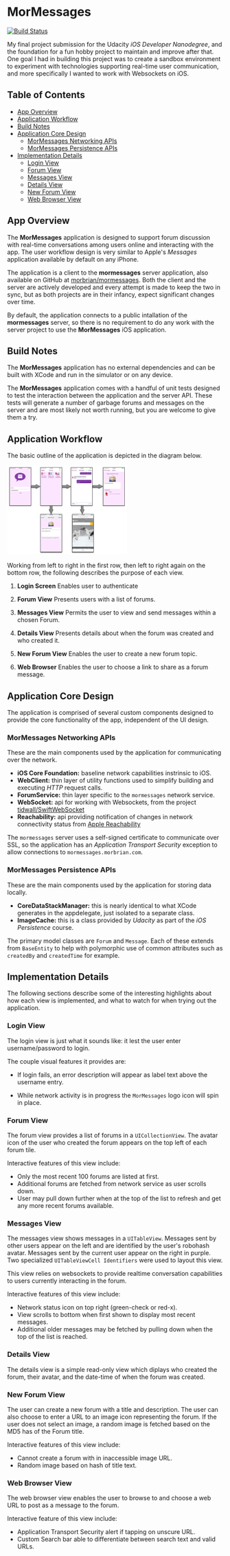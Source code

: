 # MorMessages

[![Build Status](https://travis-ci.org/morbrian/udacity-nano-mormessages.svg?branch=master)](https://travis-ci.org/morbrian/udacity-nano-mormessages)

My final project submission for the Udacity *iOS Developer Nanodegree*, and the foundation for
a fun hobby project to maintain and improve after that. One goal I had in building this 
project was to create a sandbox environment to experiment with technologies supporting real-time 
user communication, and more specifically I wanted to work with Websockets on iOS.

## Table of Contents

* [App Overview](#app-overview)
* [Application Workflow](#application-workflow)
* [Build Notes](#build-notes)
* [Application Core Design](#application-core-design)
    * [MorMessages Networking APIs](#mormessages-networking-apis)
    * [MorMessages Persistence APIs](#mormessages-persistence-apis)
* [Implementation Details](#implementation-details)
    * [Login View](#login-view)
    * [Forum View](#forum-view)
    * [Messages View](#messages-view)
    * [Details View](#details-view)
    * [New Forum View](#new-forum-view)
    * [Web Browser View](#web-browser-view)

## App Overview

The **MorMessages** application is designed to support forum discussion with real-time conversations
 among users online and interacting with the app. The user workflow design is very similar to Apple's
 *Messages* application available by default on any iPhone.

The application is a client to the **mormessages** server application, also available on GitHub at
[morbrian/mormessages](https://github.com/morbrian/mormessages). Both the client and the server are
actively developed and every attempt is made to keep the two in sync, but as both projects are in
their infancy, expect significant changes over time.

By default, the application connects to a public intallation of the **mormessages** server, so there
is no requirement to do any work with the server project to use the **MorMessages** iOS application.

## Build Notes

The **MorMessages** application has no external dependencies and can be built with XCode and run
in the simulator or on any device.

The **MorMessages** application comes with a handful of unit tests designed to test the interaction
between the application and the server API. These tests will generate a number of garbage forums and
messages on the server and are most likely not worth running, but you are welcome to give them a try.

## Application Workflow

The basic outline of the application is depicted in the diagram below.

![App Workflow](doc/img/AppWorkFlow.png)

Working from left to right in the first row, then left to right again on the bottom row,
the following describes the purpose of each view.

1. **Login Screen** Enables user to authenticate

2. **Forum View** Presents users with a list of forums.

3. **Messages View** Permits the user to view and send messages within a chosen Forum.

4. **Details View** Presents details about when the forum was created and who created it.

5. **New Forum View** Enables the user to create a new forum topic.

6. **Web Browser** Enables the user to choose a link to share as a forum message.

## Application Core Design

The application is comprised of several custom components designed to provide the core functionality of the app, independent of the UI design.

### MorMessages Networking APIs

These are the main components used by the application for communicating over the network.

* **iOS Core Foundation:** baseline network capabilities instrinsic to iOS.
* **WebClient:** thin layer of utility functions used to simplify building and executing *HTTP* request calls.
* **ForumService:** thin layer specific to the `mormessages` network service.
* **WebSocket:** api for working with Websockets, from the project [tidwall/SwiftWebSocket](https://github.com/tidwall/SwiftWebSocket)
* **Reachability:** api providing notification of changes in network connectivity status from [Apple Reachability](https://developer.apple.com/library/ios/samplecode/Reachability/Introduction/Intro.html)

The `mormessages` server uses a self-signed certificate to communicate over SSL, so the application
has an *Application Transport Security* exception to allow connections to `mormessages.morbrian.com`.

### MorMessages Persistence APIs

These are the main components used by the application for storing data locally.

* **CoreDataStackManager:** this is nearly identical to what XCode generates in the appdelegate, just isolated to a separate class.
* **ImageCache:** this is a class provided by *Udacity* as part of the *iOS Persistence* course.

The primary model classes are `Forum` and `Message`. Each of these extends from `BaseEntity` to 
help with polymorphic use of common attributes such as `createdBy` and `createdTime` for example.

## Implementation Details

The following sections describe some of the interesting highlights about how each view is implemented,
and what to watch for when trying out the application.

### Login View

The login view is just what it sounds like: it lest the user enter username/password to login.

The couple visual features it provides are:

* If login fails, an error description will appear as label text above the username entry.

* While network activity is in progress the `MorMessages` logo icon will spin in place.

### Forum View

The forum view provides a list of forums in a `UICollectionView`. The avatar icon of the user who 
created the forum appears on the top left of each forum tile.

Interactive features of this view include:

* Only the most recent 100 forums are listed at first.
* Additional forums are fetched from network service as user scrolls down.
* User may pull down further when at the top of the list to refresh and get any more recent forums available.

### Messages View

The messages view shows messages in a `UITableView`. Messages sent by other users appear on the left
and are identified by the user's robohash avatar. Messages sent by the current user appear on the right
in purple. Two specialized `UITableViewCell Identifiers` were used to layout this view.

This view relies on websockets to provide realtime conversation capabilities to users currently
interacting in the forum.

Interactive features of this view include:

* Network status icon on top right (green-check or red-x).
* View scrolls to bottom when first shown to display most recent messages.
* Additional older messages may be fetched by pulling down when the top of the list is reached.

### Details View

The details view is a simple read-only view which diplays who created the forum, their avatar,
and the date-time of when the forum was created.

### New Forum View

The user can create a new forum with a title and description. The user can also choose to enter
a URL to an image icon representing the forum. If the user does not select an image, a random 
image is fetched based on the MD5 has of the Forum title.

Interactive features of this view include:

* Cannot create a forum with in inaccessible image URL.
* Random image based on hash of title text.

### Web Browser View 

The web browser view enables the user to browse to and choose a web URL to post as a message to the forum.

Interactive feature of this view include:

* Application Transport Security alert if tapping on unscure URL.
* Custom Search bar able to differentiate between search text and valid URLs.
